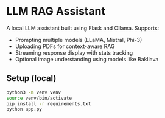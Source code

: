 # LLM RAG Assistant

A local LLM assistant built using Flask and Ollama. Supports:
- Prompting multiple models (LLaMA, Mistral, Phi-3)
- Uploading PDFs for context-aware RAG
- Streaming response display with stats tracking
- Optional image understanding using models like Bakllava

## Setup (local)

```bash
python3 -m venv venv
source venv/bin/activate
pip install -r requirements.txt
python app.py
